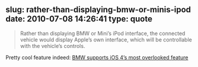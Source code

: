 slug: rather-than-displaying-bmw-or-minis-ipod
date: 2010-07-08 14:26:41
type: quote
---

> Rather than displaying BMW or Mini’s iPod interface, the connected vehicle would display Apple’s own interface, which will be controllable with the vehicle’s controls.

Pretty cool feature indeed: [BMW supports iOS 4’s most overlooked feature](http://reviews.cnet.com/8301-13746_7-20009928-48.html?part=rss&tag=feed&subj=iPhoneAtlas)
